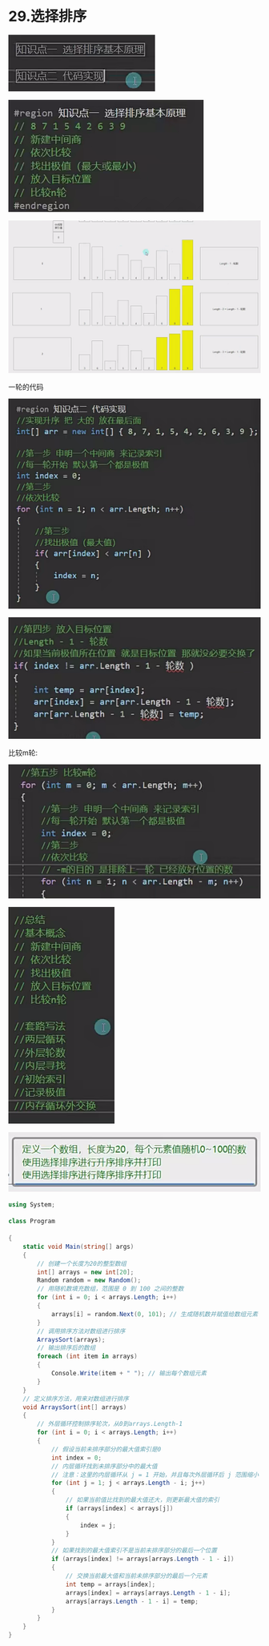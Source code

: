# 29.选择排序

![09a5f12387ce64c1b1f0389a6926a945.png](image/09a5f12387ce64c1b1f0389a6926a945.png) 

![31fad482b5066a57918fd9eeb10bc6ad.png](image/31fad482b5066a57918fd9eeb10bc6ad.png) 

![f0f35ffe95854f0b01fc156f2471d16e.png](image/f0f35ffe95854f0b01fc156f2471d16e.png)

一轮的代码

![9e927f6154ed7d30d933c422c169919f.png](image/9e927f6154ed7d30d933c422c169919f.png) 

![3c59c7e58210382c4093c6f1fd717c44.png](image/3c59c7e58210382c4093c6f1fd717c44.png) 

比较m轮:

![2a1a67b83b1fb1b7cedd1abf0e9efbf1.png](image/2a1a67b83b1fb1b7cedd1abf0e9efbf1.png) 

![1435a1ea09769614b6897521ed72dad1.png](image/1435a1ea09769614b6897521ed72dad1.png) 

![cd3a53cec5361c90a3e2cfa295d4ee8f.png](image/cd3a53cec5361c90a3e2cfa295d4ee8f.png) 


```c#
using System;

class Program

{
    static void Main(string[] args)
    {
        // 创建一个长度为20的整型数组
        int[] arrays = new int[20];
        Random random = new Random();
        // 用随机数填充数组，范围是 0 到 100 之间的整数
        for (int i = 0; i < arrays.Length; i++)
        {
            arrays[i] = random.Next(0, 101); // 生成随机数并赋值给数组元素
        }
        // 调用排序方法对数组进行排序
        ArraysSort(arrays);
        // 输出排序后的数组
        foreach (int item in arrays)
        {
            Console.Write(item + " "); // 输出每个数组元素
        }
    }
    // 定义排序方法，用来对数组进行排序
    void ArraysSort(int[] arrays)
    {
        // 外层循环控制排序轮次，从0到arrays.Length-1
        for (int i = 0; i < arrays.Length; i++)
        {
            // 假设当前未排序部分的最大值索引是0
            int index = 0;
            // 内层循环找到未排序部分中的最大值
            // 注意：这里的内层循环从 j = 1 开始，并且每次外层循环后 j 范围缩小
            for (int j = 1; j < arrays.Length - i; j++)
            {
                // 如果当前值比找到的最大值还大，则更新最大值的索引
                if (arrays[index] < arrays[j])
                {
                    index = j;
                }
            }
            // 如果找到的最大值索引不是当前未排序部分的最后一个位置
            if (arrays[index] != arrays[arrays.Length - 1 - i])
            {
                // 交换当前最大值和当前未排序部分的最后一个元素
                int temp = arrays[index];
                arrays[index] = arrays[arrays.Length - 1 - i];
                arrays[arrays.Length - 1 - i] = temp;
            }
        }
    }
}
```
